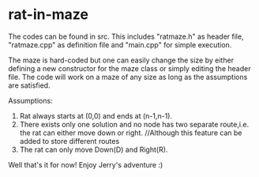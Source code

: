 # rat-in-maze

The codes can be found in src. This includes "ratmaze.h" as header file, "ratmaze.cpp" as definition file and "main.cpp" for simple execution.

The maze is hard-coded but one can easily change the size by either defining a new constructor for the maze class or simply editing the header file.
The code will work on a maze of any size as long as the assumptions are satisfied.

Assumptions:
1. Rat always starts at (0,0) and ends at (n-1,n-1).
2. There exists only one solution and no node has two separate route,i.e. the rat can either move down or right.   //Although this feature can be added to store different routes
3. The rat can only move Down(D) and Right(R).


Well that's it for now! Enjoy Jerry's adventure :)
